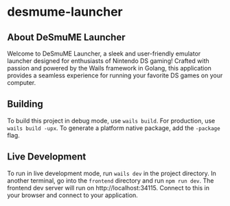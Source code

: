 # desmume-launcher

## About DeSmuME Launcher

Welcome to DeSmuME Launcher, a sleek and user-friendly emulator launcher designed for enthusiasts of Nintendo DS gaming! Crafted with passion and powered by the Wails framework in Golang, this application provides a seamless experience for running your favorite DS games on your computer.

## Building

To build this project in debug mode, use `wails build`. For production, use `wails build -upx`.
To generate a platform native package, add the `-package` flag.

## Live Development

To run in live development mode, run `wails dev` in the project directory. In another terminal, go into the `frontend`
directory and run `npm run dev`. The frontend dev server will run on http://localhost:34115. Connect to this
in your browser and connect to your application.

